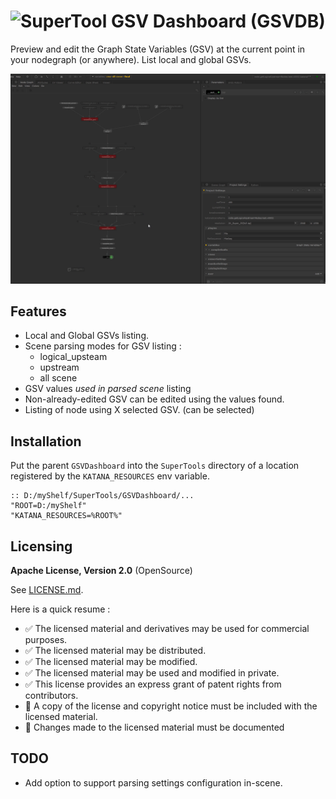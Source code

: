 # ![SuperTool](https://img.shields.io/badge/type-SuperTool-blueviolet) GSV Dashboard (GSVDB)

Preview and edit the Graph State Variables (GSV) at the current point in your
nodegraph (or anywhere). List local and global GSVs.

![demo](./demo.gif)


## Features

- Local and Global GSVs listing.
- Scene parsing modes for GSV listing :
  - logical_upsteam
  - upstream
  - all scene
- GSV values *used in parsed scene* listing
- Non-already-edited GSV can be edited using the values found.
- Listing of node using X selected GSV. (can be selected)

## Installation

Put the parent `GSVDashboard` into the `SuperTools` directory of a
location registered by the `KATANA_RESOURCES` env variable.

```batch
:: D:/myShelf/SuperTools/GSVDashboard/...
"ROOT=D:/myShelf"
"KATANA_RESOURCES=%ROOT%"
```

## Licensing 

**Apache License, Version 2.0** (OpenSource)

See [LICENSE.md](./LICENSE.md).

Here is a quick resume :

- ✅ The licensed material and derivatives may be used for commercial purposes.
- ✅ The licensed material may be distributed.
- ✅ The licensed material may be modified.
- ✅ The licensed material may be used and modified in private.
- ✅ This license provides an express grant of patent rights from contributors.
- 📏 A copy of the license and copyright notice must be included with the licensed material.
- 📏 Changes made to the licensed material must be documented

## TODO

- Add option to support parsing settings configuration in-scene.